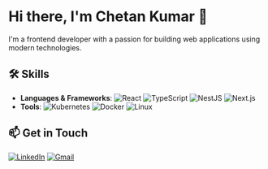 


# Hi there, I'm Chetan Kumar 👋


I'm a frontend developer with a passion for building web applications using modern technologies.

## 🛠️ Skills
- **Languages & Frameworks**: ![React](https://img.shields.io/badge/-React-61DAFB?logo=react&logoColor=white) ![TypeScript](https://img.shields.io/badge/-TypeScript-3178C6?logo=typescript&logoColor=white) ![NestJS](https://img.shields.io/badge/-NestJS-E0234E?logo=nestjs&logoColor=white) ![Next.js](https://img.shields.io/badge/-Next.js-000000?logo=next.js&logoColor=white)
- **Tools**: ![Kubernetes](https://img.shields.io/badge/-Kubernetes-326CE5?logo=kubernetes&logoColor=white) ![Docker](https://img.shields.io/badge/-Docker-2496ED?logo=docker&logoColor=white) ![Linux](https://img.shields.io/badge/-Linux-FCC624?logo=linux&logoColor=black)

## 📫 Get in Touch
[![LinkedIn](https://img.shields.io/badge/LinkedIn-0A66C2?logo=linkedin&logoColor=white)](https://linkedin.com/in/atthulurichetan)
[![Gmail](https://img.shields.io/badge/Gmail-D14836?logo=gmail&logoColor=white)](mailto:atthulurichetan@gmail.com)


<!--
**chetanchey/chetanchey** is a ✨ _special_ ✨ repository because its `README.md` (this file) appears on your GitHub profile.

Here are some ideas to get you started:

- 🔭 I’m currently working on ...
- 🌱 I’m currently learning ...
- 👯 I’m looking to collaborate on ...
- 🤔 I’m looking for help with ...
- 💬 Ask me about ...
- 📫 How to reach me: ...
- 😄 Pronouns: ...
- ⚡ Fun fact: ...
-->
